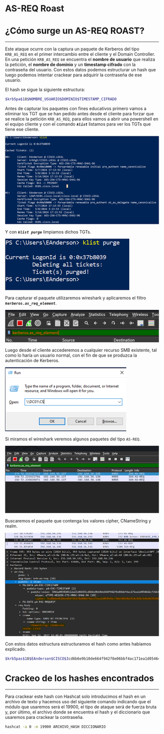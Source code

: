 # AS-REQ Roast

# ¿Cómo surge un AS-REQ ROAST?

---

Este ataque ocurre con la captura un paquete de Kerberos del tipo `KRB_AS_REQ` en el primer intercambio entre el cliente y el Domain Controller. En una petición `KRB_AS_REQ` se encuentra el **nombre de usuario** que realiza la petición, el **nombre de dominio** y un **timestamp cifrado** con la contraseña del usuario. Con estos datos podemos estructurar un hash que luego podemos intentar crackear para adquirir la contraseña de ese usuario.

El hash se sigue la siguiente estructura:

```bash
$krb5pa$18$NOMBRE_USUARIO$DOMINIO$TIMESTAMP_CIFRADO
```

Antes de capturar los paquetes con fines educativos primero vamos a eliminar los TGT que se han pedido antes desde el cliente para forzar que se realice la petición `KRB_AS_REQ`, para ellos vamos a abrir una powershell en el equipo cliente y con el comando ***`klist`*** listamos para ver los TGTs que tiene ese cliente.

![Untitled](images/Untitled.png)

Y con ***`klist purge`*** limpiamos dichos TGTs.

![Untitled](images/Untitled%201.png)

Para capturar el paquete utilizaremos wireshark y aplicaremos el filtro ***`kerberos.as_req_element`***.

![Untitled](images/e27d661e-6db8-4b74-b61b-52029404f509.png)

Luego desde el cliente accederemos a cualquier recurso SMB existente, tal como lo haría un usuario normal, con el fin de que se produzca la autenticación de Kerberos.

![Untitled](images/Untitled%202.png)

Si miramos el wireshark veremos algunos paquetes del tipo `AS-REQ`.

![Untitled](images/Untitled%203.png)

Buscaremos el paquete que contenga los valores cipher, CNameString y realm.

![Untitled](images/Untitled%204.png)

Con estos datos estructura estructuramos el hash como antes habíamos explicado.

```bash
$krb5pas$18$EAnderson$CISCO$3cd6b6e9b10de664f942f8e06bbf4ac171ea1d054642cf3bb3d814b2314c818c6d0a023524605a6320faf8ce8a2948e67f4de1519cb490d6
```

# Crackeo de los hashes encontrados

---

Para crackear este hash con Hashcat solo introducimos el hash en un archivo de texto y hacemos uso del siguiente comando indicando que el módulo que usaremos será el 19900, el tipo de ataque será de fuerza bruta y, por último, el archivo donde se encuentra el hash y el diccionario que usaremos para crackear la contraseña.

```bash
hashcat -a 0 -m 19900 ARCHIVO_HASH DICCIONARIO
```